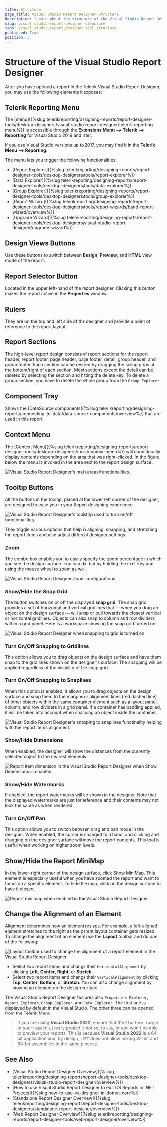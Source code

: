 ```yaml
---
title: Structure
page_title: Visual Studio Report Designer Structure
description: "Learn about the structure of the Visual Studio Report Designer, and how to use its main features when editing report definitions."
slug: visual-studio-report-designer-structure
tags: visual,studio,report,designer,tool,structure
published: True
position: 5
---
```


# Structure of the Visual Studio Report Designer

After you have opened a report in the Telerik Visual Studio Report Designer, you may use the following elements it exposes:

## Telerik Reporting Menu

The [menu]({%slug telerikreporting/designing-reports/report-designer-tools/desktop-designers/visual-studio-report-designer/telerik-reporting-menu%}) is accessible through the __Extensions Menu --> Telerik --> Reporting__ for Visual Studio 2019 and later.

If you use Visual Studio versions up to 2017, you may find it in the __Telerik Menu --> Reporting__.

The menu lets you trigger the following functionalities:

* [Report Explorer]({%slug telerikreporting/designing-reports/report-designer-tools/desktop-designers/tools/report-explorer%})
* [Data Explorer]({%slug telerikreporting/designing-reports/report-designer-tools/desktop-designers/tools/data-explorer%})
* [Group Explorer]({%slug telerikreporting/designing-reports/report-designer-tools/desktop-designers/tools/group-explorer%})
* [Report Wizard]({%slug telerikreporting/designing-reports/report-designer-tools/desktop-designers/tools/report-wizards/band-report-wizard/overview%})
* [Upgrade Wizard]({%slug telerikreporting/designing-reports/report-designer-tools/desktop-designers/visual-studio-report-designer/upgrade-wizard%})

## Design Views Buttons

Use these buttons to switch between __Design__, __Preview__, and __HTML__ view mode of the report.

## Report Selector Button

Located in the upper left-hand of the report designer. Clicking this button makes the report active in the __Properties__ window.

## Rulers

They are on the top and left side of the designer and provide a point of reference to the report layout.

## Report Sections

The high-level report design consists of report sections for the report header, report footer, page header, page footer, detail, group header, and group footer. Each section can be resized by dragging the sizing grips at the bottom/right of each section. Most sections except the detail can be deleted by selecting the section and hitting the delete key. To delete a group section, you have to delete the whole group from the `Group Explorer`.

## Component Tray

Shows the [DataSource components]({%slug telerikreporting/designing-reports/connecting-to-data/data-source-components/overview%}) that are used in this report.

## Context Menu

The [Context Menu]({%slug telerikreporting/designing-reports/report-designer-tools/desktop-designers/tools/context-menu%}) will conditionally display contents depending on the area that was right-clicked. In the figure below the menu is invoked in the area next to the report design surface.

![Visual Studio Report Designer's main areas/functionalities.](images/Designer/visual-studio-report-designer-2017.png)

## Tooltip Buttons

All the buttons in the tooltip, placed at the lower left corner of the designer, are designed to ease you in your Report designing experience.

![Visual Studio Report Designer's toolstrip used to turn on/off functionalities.](images/Designer/report-designer-toolstrip.png)

They toggle various options that help in aligning, snapping, and stretching the report items and also adjust different designer settings.

### Zoom

The combo box enables you to easily specify the zoom percentage in which you see the design surface. You can do that by holding the `Ctrl` key and using the mouse wheel to zoom as well.

![Visual Studio Report Designer Zoom configurations.](images/snapGrid.png)

### Show/Hide the Snap Grid

The button switches on or off the displayed __snap grid__. The snap grid provides a set of horizontal and vertical gridlines that — when you drag an object on the design surface — will *snap* or pull towards the closest vertical or horizontal gridlines. Objects can also snap to column and row dividers within a grid panel. Here is a workspace showing the snap grid turned on:

![Visual Studio Report Designer when snapping to grid is turned on.](images/snapGrid1.png)

### Turn On/Off Snapping to Gridlines

This option allows you to drag objects on the design surface and have them snap to the grid lines shown on the designer's surface. The snapping will be applied regardless of the visibility of the snap grid.

### Turn On/Off Snapping to Snaplines

When this option is enabled, it allows you to drag objects on the design surface and snap them to the margins or alignment lines (red dashed line) of other objects within the same container element such as a layout panel, column, and row dividers in a grid panel. If a container has padding applied, it will be taken into account when snapping an object inside the container.

![Visual Studio Report Designer's snapping to snaplines functinality helping with the report items alignment.](images/snapGrid2.png)

### Show/Hide Dimensions

When enabled, the designer will show the distances from the currently selected object to the nearest elements.

![Report item dimension in the Visual Studio Report Designer when Show Dimensions is enabled.](images/snapGrid3.png)

### Show/Hide Watermarks

If enabled, the report watermarks will be shown in the designer. Note that the displayed watermarks are just for reference and their contents may not look the same as when rendered.

### Turn On/Off Pan

This option allows you to switch between drag and pan mode in the designer. When enabled, the cursor is changed to a hand, and clicking and dragging on the designer surface will move the report contents. This tool is useful when working on higher zoom levels.

## Show/Hide the Report MiniMap

In the lower-right corner of the design surface, click Show MiniMap. This element is especially useful when you have zoomed the report and want to focus on a specific element. To hide the map, click on the design surface to have it closed.

![Report minimap when enabled in the Visual Studio Report Designer.](images/snapGrid4.png)

## Change the Alignment of an Element

Alignment determines how an element resizes. For example, a left-aligned element stretches to the right as the parent layout container gets resized. To change the alignment of an element use the __Layout__ toolbar and do *one* of the following:

![Layout toolbar used to change the alignment of a report element in the Visual Studio Report Designer.](images/layoutToolbar.png)

* Select two report items and change their `HorizontalAlignment` by clicking __Left__, __Center__, __Right__, or __Stretch__.
* Select two report items and change their `VerticalAlignment` by clicking __Top__, __Center__, __Bottom__, or __Stretch__. You can also change alignment by moving an element on the design surface.

The Visual Studio Report Designer features also `Properties Explorer`, `Report Explorer`, `Group Explorer`, and `Data Explorer`. The first one is displayed by default in the Visual Studio. The other three can be opened from the Telerik Menu.

> If you are using **Visual Studio 2022**, ensure that the `Platform target` of your `Report Library` project is not set to `x86`, or you won't be able to preview your reports. This is because **Visual Studio 2022** is a 64-bit application and, by design, `.NET` does not allow mixing 32-bit and 64-bit assemblies in the same process.

## See Also

* [Visual Studio Report Designer Overview]({%slug telerikreporting/designing-reports/report-designer-tools/desktop-designers/visual-studio-report-designer/overview%})
* [How to use Visual Studio Report Designer to edit CS Reports in .NET Projects]({%slug how-to-use-vs-designer-in-dotnet-core%})
* [Standalone Report Designer Overview]({%slug telerikreporting/designing-reports/report-designer-tools/desktop-designers/standalone-report-designer/overview%})
* [Web Report Designer Overview]({%slug telerikreporting/designing-reports/report-designer-tools/web-report-designer/overview%})

